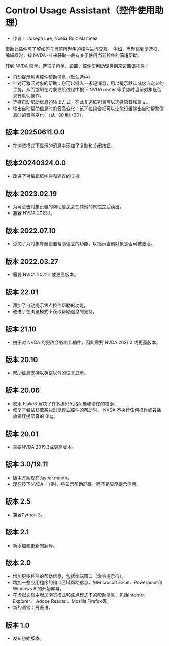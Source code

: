 # Control Usage Assistant（控件使用助理） #

* 作者： Joseph Lee, Noelia Ruiz Martínez


借助此插件可了解如何与当前所聚焦的控件进行交互。
例如，当聚焦到复选框、编辑框时，按 NVDA+H 来获取一段有关于使用当前控件的简短帮助。

转到 NVDA 菜单、选项子菜单、设置、控件使用助理类别来设置该插件：

* 自动提示焦点控件帮助信息（默认选中）
* 针对可激活对象的帮助：您可以键入一条短消息，用以提示默认或您自定义的手势，从而或知在对象导航过程中按下 NVDA+enter 等手势时当前对象是否具有默认操作。
* 选择自动帮助信息的输出方式：在此复选框列表可以选择语音和盲文。
* 输出自动帮助信息时的音高变化：该下拉组合框可以让您设置输出自动帮助信息时的音高变化，（从 -30 到 +30）。

## 版本 20250611.0.0

* 在浏览模式下显示的消息中添加了复制和关闭按钮。

## 版本20240324.0.0

* 改进了对编辑框控件和建议的支持。

## 版本 2023.02.19

* 为可点击对象设置的帮助信息会在其他的属性之后读出。
* 兼容 NVDA 2023.1。

## 版本 2022.07.10

* 添加了为对象导航设置帮助信息的功能，以指示当前对象是否可被激活。

## 版本 2022.03.27

* 需要 NVDA 2022.1 或更高版本。

## 版本 22.01

* 添加了自动提示焦点控件帮助的功能。
* 改进了在浏览模式下获取帮助信息的支持。

## 版本 21.10

* 由于对 NVDA 的更改会影响此插件，因此需要 NVDA 2021.2 或更高版本。

## 版本 20.10

* 帮助信息支持以英语以外的语言显示。

## 版本 20.06

* 使用 Flake8 解决了许多编码风格问题和潜在的错误。
* 修复了尝试获取某些浏览模式控件的帮助时， NVDA 不执行任何操作或只播放错误提示音的 Bug。

## 版本 20.01

* 需要NVDA 2019.3或更高版本。

## 版本 3.0/19.11

* 版本方案现在为year.month。
* 现在按下NVDA + H时，将显示帮助屏幕，而不是显示提示信息。

## 版本 2.5

* 兼容Python 3。

## 版本 2.1

* 新添加和更新的翻译。

## 版本 2.0

* 增加更多控件的帮助信息，包括终端窗口（命令提示符）。
* 增加一些应用程序的窗口区域帮助信息，如Microsoft Excel、Powerpoint和Windows 8 的开始屏幕。
* 在虚拟文档中增加浏览模式和焦点模式下的帮助信息，包括Internet Explorer、 Adobe Reader 、Mozilla Firefox等。
* 新的语言：丹麦语。

## 版本 1.0

* 发布初始版本。
